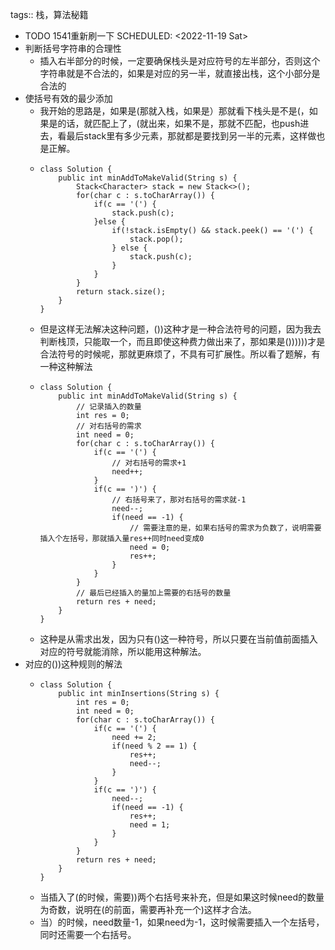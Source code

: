 tags:: 栈，算法秘籍

- TODO 1541重新刷一下
  SCHEDULED: <2022-11-19 Sat>
- 判断括号字符串的合理性
	- 插入右半部分的时候，一定要确保栈头是对应符号的左半部分，否则这个字符串就是不合法的，如果是对应的另一半，就直接出栈，这个小部分是合法的
- 使括号有效的最少添加
	- 我开始的思路是，如果是(那就入栈，如果是）那就看下栈头是不是(，如果是的话，就匹配上了，(就出来，如果不是，那就不匹配，也push进去，看最后stack里有多少元素，那就都是要找到另一半的元素，这样做也是正解。
	- ```
	  class Solution {
	      public int minAddToMakeValid(String s) {
	          Stack<Character> stack = new Stack<>();
	          for(char c : s.toCharArray()) {
	              if(c == '(') {
	                  stack.push(c);
	              }else {
	                  if(!stack.isEmpty() && stack.peek() == '(') {
	                      stack.pop();
	                  } else {
	                      stack.push(c);
	                  }
	              }
	          }
	          return stack.size();
	      }
	  }
	  ```
	- 但是这样无法解决这种问题，())这种才是一种合法符号的问题，因为我去判断栈顶，只能取一个，而且即使这种费力做出来了，那如果是())))))才是合法符号的时候呢，那就更麻烦了，不具有可扩展性。所以看了题解，有一种这种解法
	- ```
	  class Solution {
	      public int minAddToMakeValid(String s) {
	          // 记录插入的数量
	          int res = 0;
	          // 对右括号的需求
	          int need = 0;
	          for(char c : s.toCharArray()) {
	              if(c == '(') {
	                  // 对右括号的需求+1
	                  need++;
	              }
	              if(c == ')') {
	                  // 右括号来了，那对右括号的需求就-1
	                  need--;
	                  if(need == -1) {
	                      // 需要注意的是，如果右括号的需求为负数了，说明需要插入个左括号，那就插入量res++同时need变成0
	                      need = 0;
	                      res++;
	                  }
	              }
	          }
	          // 最后已经插入的量加上需要的右括号的数量
	          return res + need;
	      }
	  }
	  ```
	- 这种是从需求出发，因为只有()这一种符号，所以只要在当前值前面插入对应的符号就能消除，所以能用这种解法。
- 对应的())这种规则的解法
	- ```
	  class Solution {
	      public int minInsertions(String s) {
	          int res = 0;
	          int need = 0;
	          for(char c : s.toCharArray()) {
	              if(c == '(') {
	                  need += 2;
	                  if(need % 2 == 1) {
	                      res++;
	                      need--;
	                  }
	              }
	              if(c == ')') {
	                  need--;
	                  if(need == -1) {
	                      res++;
	                      need = 1;
	                  }
	              }
	          }
	          return res + need;
	      }
	  }
	  ```
	- 当插入了(的时候，需要))两个右括号来补充，但是如果这时候need的数量为奇数，说明在(的前面，需要再补充一个)这样才合法。
	- 当）的时候，need数量-1，如果need为-1，这时候需要插入一个左括号，同时还需要一个右括号。